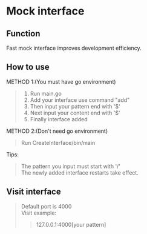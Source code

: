 # Mock interface

## Function
Fast mock interface improves development efficiency.

## How to use
METHOD 1:(You must have go environment)
>1. Run main.go
>2. Add your interface use command "add"
>3. Then input your pattern end with '$'
>4. Next input your content end with '$'
>5. Finally interface added

METHOD 2:(Don't need go environment)
>Run CreateInterface/bin/main

Tips: 
> The pattern you input must start with '/'  
> The newly added interface restarts take effect.

## Visit interface
>Default port is 4000  
>Visit example:  
>>127.0.0.1:4000[your pattern]


